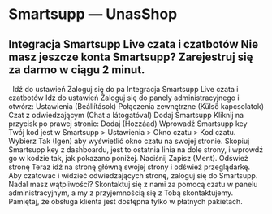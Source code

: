 # Smartsupp — UnasShop
## Integracja Smartsupp Live czata i czatbotów Nie masz jeszcze konta Smartsupp? Zarejestruj się za darmo w ciągu 2 minut.
  Idź do ustawień Zaloguj się do pa
Integracja Smartsupp Live czata i czatbotów
Idź do ustawień
Zaloguj się do panely administracyjnego i otwórz:
Ustawienia (Beállítások)
Połączenia zewnętrzne (Külső kapcsolatok)
Czat z odwiedzającym (Chat a látogatóval)
Dodaj Smartsupp
Kliknij na przycisk po prawej stronie: Dodaj (Hozzáad)
Wprowadź Smartsupp key
Twój kod jest w Smartsupp > Ustawienia > Okno czatu > Kod czatu.
Wybierz Tak (Igen) aby wyświetlić okno czatu na swojej stronie.
Skopiuj Smartsupp key z dashboardu, jest to ostatnia linia na dole strony, i wprowdź go w kodzie tak, jak pokazano poniżej.
Naciśnij Zapisz (Ment).
Odśwież stronę
Teraz idź na stronę główną swojej strony i odśwież przeglądarkę.
Aby czatować i widzieć odwiedzających stronę, zaloguj się do Smartsupp.
Nadal masz wątpliwości? Skontaktuj się z nami za pomocą czatu w panelu administracyjnym, a my z przyjemnością się z Tobą skontaktujemy. Pamiętaj, że obsługa klienta jest dostępna tylko w płatnych pakietach.

